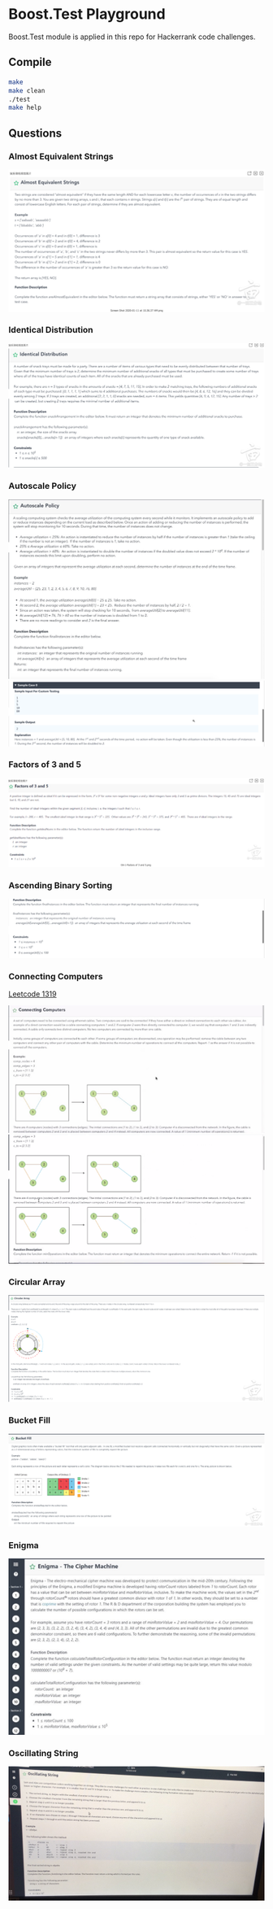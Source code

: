 # Boost.Test Playground

Boost.Test module is applied in this repo for Hackerrank code challenges.

## Compile

```bash
make
make clean
./test
make help
```

## Questions

### Almost Equivalent Strings

![Almost Equivalent Strings Image](images/Almost_Equivalent_Strings.png?raw=true "Almost Equivalent Strings")

### Identical Distribution

![Identical Distribution Image](images/Identical_Distribution.png?raw=true "Identical Distribution")

### Autoscale Policy

![Autoscale Policy1 Image](images/Autoscale_Policy1.jpeg?raw=true "Autoscale Policy1")
![Autoscale Policy2 Image](images/Autoscale_Policy2.png?raw=true "Autoscale Policy2")

### Factors of 3 and 5

![Factors of 3 and 5 Image](images/Factors_of_3and5.png?raw=true "Factors of 3 and 5")

### Ascending Binary Sorting

![Ascending Binary Sorting Image](images/Ascending_Binary_Sorting.png?raw=true "Ascending Binary Sorting")

### Connecting Computers

[Leetcode 1319](https://leetcode.com/problems/number-of-operations-to-make-network-connected/)

![Connecting Computers1 Image](images/Connecting_Computers1.jpeg?raw=true "Connecting Computers1")
![Connecting Computers2 Image](images/Connecting_Computers2.png?raw=true "Connecting Computers2")

### Circular Array

![Circular Array Image](images/Circular_Array.png?raw=true "Circular Array")

### Bucket Fill

![Bucket Fill Image](images/Bucket_Fill.png?raw=true "Bucket Fill")

### Enigma

![Enigma Image](images/Enigma.png?raw=true "Enigma")

### Oscillating String

![Oscillating String Image](images/Oscillating_String.jpg?raw=true "Oscillating String")
